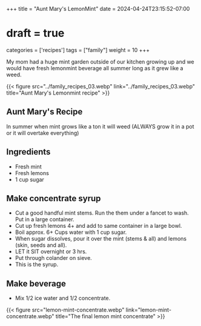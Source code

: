 +++
title = "Aunt Mary's LemonMint"
date = 2024-04-24T23:15:52-07:00
# draft = true
categories = ['recipes']
tags = ["family"]
weight = 10
+++

My mom had a huge mint garden outside of our kitchen growing up and we would have fresh lemonmint beverage all summer long as it grew like a weed.

{{< figure src="../family_recipes_03.webp" link="../family_recipes_03.webp" title="Aunt Mary's Lemonmint recipe" >}}

## Aunt Mary's Recipe

In summer when mint grows like a ton it will weed (ALWAYS grow it in a pot or it will overtake everything)

## Ingredients
- Fresh mint
- Fresh lemons
- 1 cup sugar

## Make concentrate syrup

- Cut a good handful mint stems. Run the them under a fancet to wash. Put in a large container.
- Cut up fresh lemons 4+ and add to same container in a large bowl.
- Boil approx. 6+ Cups water with 1 cup sugar. 
- When sugar dissolves, pour it over the mint (stems & all) and lemons (skin, seeds and all). 
- LET it SIT overnight or 3 hrs. 
- Put through colander on sieve. 
- This is the syrup. 

## Make beverage

- Mix 1/2 ice water and 1/2 concentrate.

{{< figure src="lemon-mint-concentrate.webp" link="lemon-mint-concentrate.webp" title="The final lemon mint concentrate" >}}
